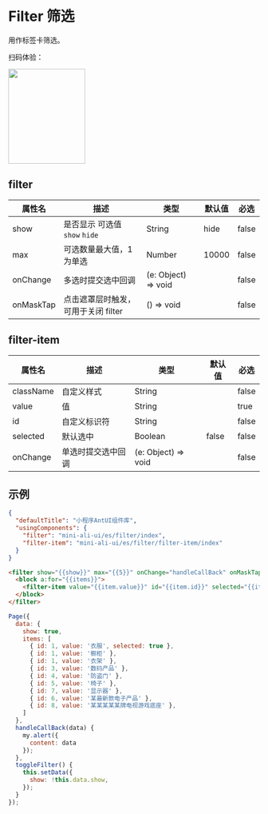# Filter 筛选

用作标签卡筛选。

扫码体验：

<img src="https://gw.alipayobjects.com/zos/rmsportal/CGpZwarBxYgOdUWtiVyC.jpeg" width="154" height="190" />

## filter

| 属性名 | 描述 | 类型 | 默认值 | 必选 |
| ---- | ---- | ---- | ---- | ---- |
| show | 是否显示 可选值 `show` `hide` | String | hide | false |
| max | 可选数量最大值，1为单选 | Number | 10000 | false |
| onChange | 多选时提交选中回调 | (e: Object) => void | | false |
| onMaskTap | 点击遮罩层时触发，可用于关闭 filter | () => void | | false |

## filter-item

| 属性名 | 描述 | 类型 | 默认值 | 必选 |
| ---- | ---- | ---- | ---- | ---- |
| className | 自定义样式 | String | | false |
| value | 值 | String | | true |
| id | 自定义标识符 | String | | false |
| selected | 默认选中 | Boolean | false | false |
| onChange | 单选时提交选中回调 | (e: Object) => void | | false |

## 示例

```json
{
  "defaultTitle": "小程序AntUI组件库",
  "usingComponents": {
    "filter": "mini-ali-ui/es/filter/index",
    "filter-item": "mini-ali-ui/es/filter/filter-item/index"
  }
}
```

```html
<filter show="{{show}}" max="{{5}}" onChange="handleCallBack" onMaskTap="toggleFilter">
  <block a:for="{{items}}">
    <filter-item value="{{item.value}}" id="{{item.id}}" selected="{{item.selected}}"/>
  </block>
</filter>
```

```javascript
Page({
  data: {
    show: true,
    items: [
      { id: 1, value: '衣服', selected: true },
      { id: 1, value: '橱柜' },
      { id: 1, value: '衣架' },
      { id: 3, value: '数码产品' },
      { id: 4, value: '防盗门' },
      { id: 5, value: '椅子' },
      { id: 7, value: '显示器' },
      { id: 6, value: '某最新款电子产品' },
      { id: 8, value: '某某某某某牌电视游戏底座' },
    ]
  },
  handleCallBack(data) {
    my.alert({
      content: data
    });
  },
  toggleFilter() {
    this.setData({
      show: !this.data.show,
    });
  }
});
```
